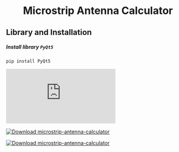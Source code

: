 <h1><strong><center>Microstrip Antenna Calculator</center></strong></h1>




## Library and Installation

##### Install library `PyQt5`
```
pip install PyQt5
```

[![Download microstrip-antenna-calculator](https://sourceforge.net/sflogo.php?type=15&group_id=3553049)](https://sourceforge.net/p/microstrip-antenna-calculator/)

[![Download microstrip-antenna-calculator](https://a.fsdn.com/con/app/sf-download-button)](https://sourceforge.net/projects/microstrip-antenna-calculator/files/latest/download)


[![Download microstrip-antenna-calculator](https://img.shields.io/sourceforge/dt/microstrip-antenna-calculator.svg)](https://sourceforge.net/projects/microstrip-antenna-calculator/files/latest/download)

